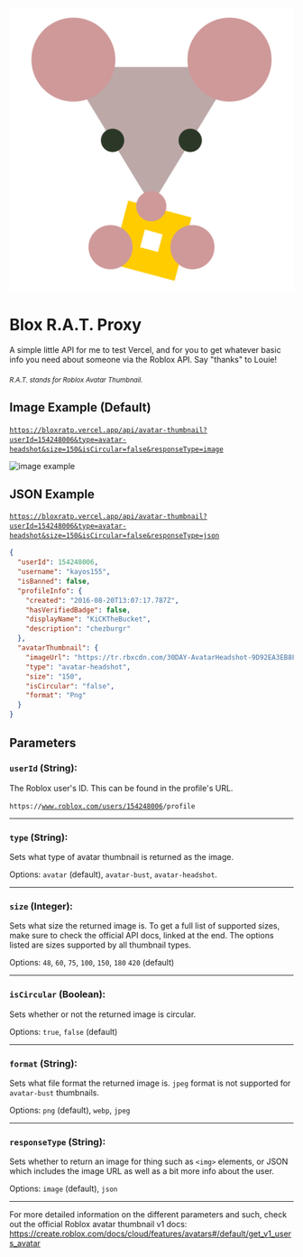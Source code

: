 ![louie](./icon.svg)

# Blox R.A.T. Proxy

A simple little API for me to test Vercel, and for you to get whatever basic info you need about someone via the Roblox API. Say "thanks" to Louie!

*<sub>R.A.T. stands for Roblox Avatar Thumbnail.</sub>*

 ## Image Example (Default)

[`https://bloxratp.vercel.app/api/avatar-thumbnail?userId=154248006&type=avatar-headshot&size=150&isCircular=false&responseType=image`](https://bloxratp.vercel.app/api/avatar-thumbnail?userId=154248006&type=avatar-headshot&size=150&isCircular=false&responseType=image)

![image example](https://bloxratp.vercel.app/api/avatar-thumbnail?userId=154248006&type=avatar-headshot&size=150&isCircular=false&responseType=image)

 ## JSON Example

[`https://bloxratp.vercel.app/api/avatar-thumbnail?userId=154248006&type=avatar-headshot&size=150&isCircular=false&responseType=json`](https://bloxratp.vercel.app/api/avatar-thumbnail?userId=154248006&type=avatar-headshot&size=150&isCircular=false&responseType=json)

```json
{
  "userId": 154248006,
  "username": "kayos155",
  "isBanned": false,
  "profileInfo": {
    "created": "2016-08-20T13:07:17.787Z",
    "hasVerifiedBadge": false,
    "displayName": "KiCKTheBucket",
    "description": "chezburgr"
  },
  "avatarThumbnail": {
    "imageUrl": "https://tr.rbxcdn.com/30DAY-AvatarHeadshot-9D92EA3EB8F953FBDC822282AB21FB2B-Png/150/150/AvatarHeadshot/Png/noFilter",
    "type": "avatar-headshot",
    "size": "150",
    "isCircular": "false",
    "format": "Png"
  }
}
```

## Parameters

### `userId` (String):

The Roblox user's ID. This can be found in the profile's URL.

<code><span>https://</span>www.roblox.com/users/<u>154248006</u>/profile</code>

---

### `type` (String):

Sets what type of avatar thumbnail is returned as the image.

Options: `avatar` (default), `avatar-bust`, `avatar-headshot`.

---

### `size` (Integer):

Sets what size the returned image is. To get a full list of supported sizes, make sure to check the official API docs, linked at the end. The options listed are sizes supported by all thumbnail types.

Options: `48`, `60`, `75`, `100`, `150`, `180` `420` (default)

---

### `isCircular` (Boolean):

Sets whether or not the returned image is circular.

Options: `true`, `false` (default)

---

### `format` (String):

Sets what file format the returned image is. `jpeg` format is not supported for `avatar-bust` thumbnails.

Options: `png` (default), `webp`, `jpeg`

---

### `responseType` (String):

Sets whether to return an image for thing such as `<img>` elements, or JSON which includes the image URL as well as a bit more info about the user.

Options: `image` (default), `json`

---

For more detailed information on the different parameters and such, check out the official Roblox avatar thumbnail v1 docs:
https://create.roblox.com/docs/cloud/features/avatars#/default/get_v1_users_avatar